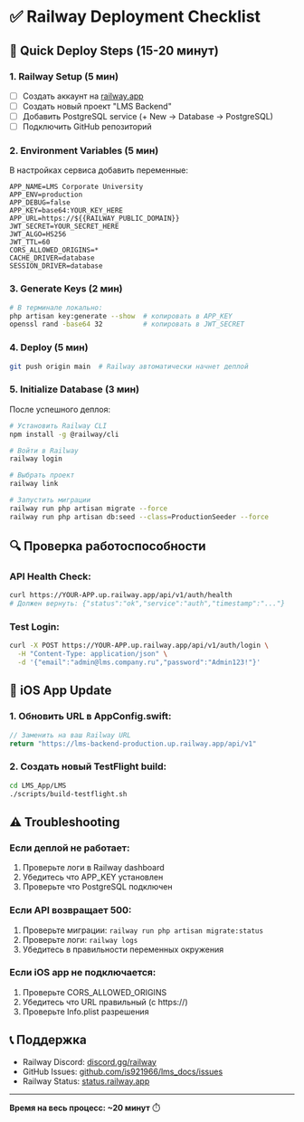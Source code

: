 # ✅ Railway Deployment Checklist

## 🚀 Quick Deploy Steps (15-20 минут)

### 1. Railway Setup (5 мин)
- [ ] Создать аккаунт на [railway.app](https://railway.app)
- [ ] Создать новый проект "LMS Backend"
- [ ] Добавить PostgreSQL service (+ New → Database → PostgreSQL)
- [ ] Подключить GitHub репозиторий

### 2. Environment Variables (5 мин)
В настройках сервиса добавить переменные:

```env
APP_NAME=LMS Corporate University
APP_ENV=production
APP_DEBUG=false
APP_KEY=base64:YOUR_KEY_HERE
APP_URL=https://${{RAILWAY_PUBLIC_DOMAIN}}
JWT_SECRET=YOUR_SECRET_HERE
JWT_ALGO=HS256
JWT_TTL=60
CORS_ALLOWED_ORIGINS=*
CACHE_DRIVER=database
SESSION_DRIVER=database
```

### 3. Generate Keys (2 мин)
```bash
# В терминале локально:
php artisan key:generate --show  # копировать в APP_KEY
openssl rand -base64 32          # копировать в JWT_SECRET
```

### 4. Deploy (5 мин)
```bash
git push origin main  # Railway автоматически начнет деплой
```

### 5. Initialize Database (3 мин)
После успешного деплоя:
```bash
# Установить Railway CLI
npm install -g @railway/cli

# Войти в Railway
railway login

# Выбрать проект
railway link

# Запустить миграции
railway run php artisan migrate --force
railway run php artisan db:seed --class=ProductionSeeder --force
```

## 🔍 Проверка работоспособности

### API Health Check:
```bash
curl https://YOUR-APP.up.railway.app/api/v1/auth/health
# Должен вернуть: {"status":"ok","service":"auth","timestamp":"..."}
```

### Test Login:
```bash
curl -X POST https://YOUR-APP.up.railway.app/api/v1/auth/login \
  -H "Content-Type: application/json" \
  -d '{"email":"admin@lms.company.ru","password":"Admin123!"}'
```

## 📱 iOS App Update

### 1. Обновить URL в AppConfig.swift:
```swift
// Заменить на ваш Railway URL
return "https://lms-backend-production.up.railway.app/api/v1"
```

### 2. Создать новый TestFlight build:
```bash
cd LMS_App/LMS
./scripts/build-testflight.sh
```

## ⚠️ Troubleshooting

### Если деплой не работает:
1. Проверьте логи в Railway dashboard
2. Убедитесь что APP_KEY установлен
3. Проверьте что PostgreSQL подключен

### Если API возвращает 500:
1. Проверьте миграции: `railway run php artisan migrate:status`
2. Проверьте логи: `railway logs`
3. Убедитесь в правильности переменных окружения

### Если iOS app не подключается:
1. Проверьте CORS_ALLOWED_ORIGINS
2. Убедитесь что URL правильный (с https://)
3. Проверьте Info.plist разрешения

## 📞 Поддержка

- Railway Discord: [discord.gg/railway](https://discord.gg/railway)
- GitHub Issues: [github.com/is921966/lms_docs/issues](https://github.com/is921966/lms_docs/issues)
- Railway Status: [status.railway.app](https://status.railway.app)

---

**Время на весь процесс: ~20 минут** ⏱️ 